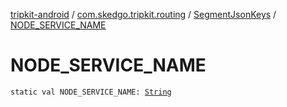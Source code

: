 [tripkit-android](../../index.md) / [com.skedgo.tripkit.routing](../index.md) / [SegmentJsonKeys](index.md) / [NODE_SERVICE_NAME](./-n-o-d-e_-s-e-r-v-i-c-e_-n-a-m-e.md)

# NODE_SERVICE_NAME

`static val NODE_SERVICE_NAME: `[`String`](https://kotlinlang.org/api/latest/jvm/stdlib/kotlin/-string/index.html)